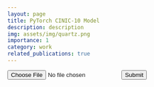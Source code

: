 ```yaml
---
layout: page
title: PyTorch CINIC-10 Model
description: description
img: assets/img/quartz.png
importance: 1
category: work
related_publications: true
---
```


<!DOCTYPE html>
  <html>
  <head>
  </head>
<body>
  <form action="/action_page.php">
  <input type="file" id="myFile" name="filename">
  <input type="submit">
  </form>
</body>
</html>
